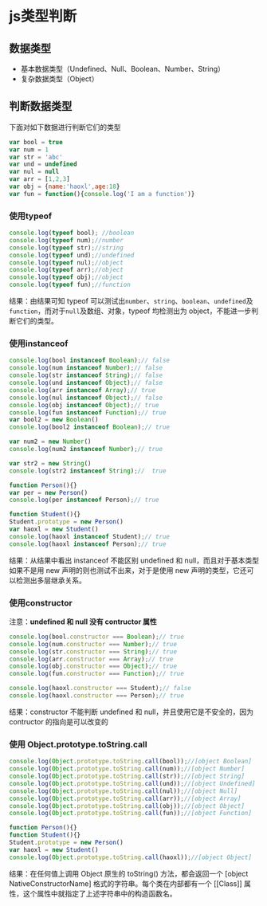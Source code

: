 # js类型判断

## 数据类型

- 基本数据类型（Undefined、Null、Boolean、Number、String）
- 复杂数据类型（Object）

## 判断数据类型

下面对如下数据进行判断它们的类型

```javascript
var bool = true
var num = 1
var str = 'abc'
var und = undefined
var nul = null
var arr = [1,2,3]
var obj = {name:'haoxl',age:18}
var fun = function(){console.log('I am a function')}
```

### 使用typeof

```javascript
console.log(typeof bool); //boolean
console.log(typeof num);//number
console.log(typeof str);//string
console.log(typeof und);//undefined
console.log(typeof nul);//object
console.log(typeof arr);//object
console.log(typeof obj);//object
console.log(typeof fun);//function
```

结果：由结果可知 typeof 可以测试出`number`、`string`、`boolean`、`undefined`及`function`，而对于`null`及数组、对象，typeof 均检测出为 object，不能进一步判断它们的类型。

### 使用instanceof

```javascript
console.log(bool instanceof Boolean);// false
console.log(num instanceof Number);// false
console.log(str instanceof String);// false
console.log(und instanceof Object);// false
console.log(arr instanceof Array);// true
console.log(nul instanceof Object);// false
console.log(obj instanceof Object);// true
console.log(fun instanceof Function);// true
var bool2 = new Boolean()
console.log(bool2 instanceof Boolean);// true

var num2 = new Number()
console.log(num2 instanceof Number);// true

var str2 = new String()
console.log(str2 instanceof String);//  true

function Person(){}
var per = new Person()
console.log(per instanceof Person);// true

function Student(){}
Student.prototype = new Person()
var haoxl = new Student()
console.log(haoxl instanceof Student);// true
console.log(haoxl instanceof Person);// true
```

结果：从结果中看出 instanceof 不能区别 undefined 和 null，而且对于基本类型如果不是用 new 声明的则也测试不出来，对于是使用 new 声明的类型，它还可以检测出多层继承关系。

### 使用constructor

注意：**undefined 和 null 没有 contructor 属性**

```javascript
console.log(bool.constructor === Boolean);// true
console.log(num.constructor === Number);// true
console.log(str.constructor === String);// true
console.log(arr.constructor === Array);// true
console.log(obj.constructor === Object);// true
console.log(fun.constructor === Function);// true

console.log(haoxl.constructor === Student);// false
console.log(haoxl.constructor === Person);// true
```

结果：constructor 不能判断 undefined 和 null，并且使用它是不安全的，因为 contructor 的指向是可以改变的

### 使用 Object.prototype.toString.call

```javascript
console.log(Object.prototype.toString.call(bool));//[object Boolean]
console.log(Object.prototype.toString.call(num));//[object Number]
console.log(Object.prototype.toString.call(str));//[object String]
console.log(Object.prototype.toString.call(und));//[object Undefined]
console.log(Object.prototype.toString.call(nul));//[object Null]
console.log(Object.prototype.toString.call(arr));//[object Array]
console.log(Object.prototype.toString.call(obj));//[object Object]
console.log(Object.prototype.toString.call(fun));//[object Function]

function Person(){}
function Student(){}
Student.prototype = new Person()
var haoxl = new Student()
console.log(Object.prototype.toString.call(haoxl));//[object Object]
```

结果：在任何值上调用 Object 原生的 toString() 方法，都会返回一个 [object NativeConstructorName] 格式的字符串。每个类在内部都有一个 [[Class]] 属性，这个属性中就指定了上述字符串中的构造函数名。